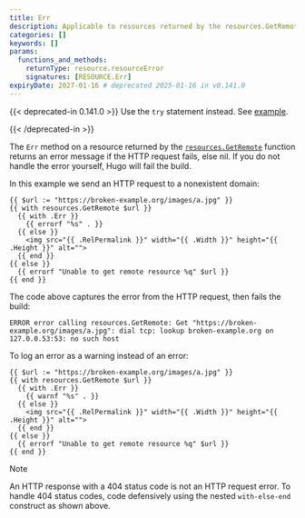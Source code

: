 ```yaml
---
title: Err
description: Applicable to resources returned by the resources.GetRemote function, returns an error message if the HTTP request fails, else nil.
categories: []
keywords: []
params:
  functions_and_methods:
    returnType: resource.resourceError
    signatures: [RESOURCE.Err]
expiryDate: 2027-01-16 # deprecated 2025-01-16 in v0.141.0
---
```


{{< deprecated-in 0.141.0 >}}
Use the `try` statement instead. See [example].

[example]: /functions/go-template/try/#example
{{< /deprecated-in >}}

The `Err` method on a resource returned by the [`resources.GetRemote`] function returns an error message if the HTTP request fails, else nil. If you do not handle the error yourself, Hugo will fail the build.

[`resources.GetRemote`]: /functions/resources/getremote/

In this example we send an HTTP request to a nonexistent domain:

```go-html-template
{{ $url := "https://broken-example.org/images/a.jpg" }}
{{ with resources.GetRemote $url }}
  {{ with .Err }}
    {{ errorf "%s" . }}
  {{ else }}
    <img src="{{ .RelPermalink }}" width="{{ .Width }}" height="{{ .Height }}" alt="">
  {{ end }}
{{ else }}
  {{ errorf "Unable to get remote resource %q" $url }}
{{ end }}
```

The code above captures the error from the HTTP request, then fails the build:

```text
ERROR error calling resources.GetRemote: Get "https://broken-example.org/images/a.jpg": dial tcp: lookup broken-example.org on 127.0.0.53:53: no such host
```

To log an error as a warning instead of an error:

```go-html-template
{{ $url := "https://broken-example.org/images/a.jpg" }}
{{ with resources.GetRemote $url }}
  {{ with .Err }}
    {{ warnf "%s" . }}
  {{ else }}
    <img src="{{ .RelPermalink }}" width="{{ .Width }}" height="{{ .Height }}" alt="">
  {{ end }}
{{ else }}
  {{ errorf "Unable to get remote resource %q" $url }}
{{ end }}
```

> [!note]
> An HTTP response with a 404 status code is not an HTTP request error. To handle 404 status codes, code defensively using the nested `with-else-end` construct as shown above.
